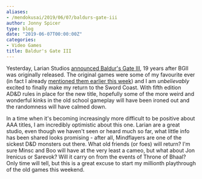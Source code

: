 ```yaml
---
aliases:
- /mendokusai/2019/06/07/baldurs-gate-iii
author: Jonny Spicer
type: blog
date: "2019-06-07T00:00:00Z"
categories:
- Video Games
title: Baldur's Gate III
---
```

Yesterday, Larian Studios [announced Baldur's Gate III](https://www.youtube.com/watch?v=OcP0WdH7rTs), 19 years after BGII was originally released.
The original games were some of my favourite ever (in fact I already [mentioned them earlier this week](/blog/day9-daily-100)) and I
am *unbelievably* excited to finally make my return to the Sword Coast. With fifth edition AD&D rules in place for the new title, hopefully some of
the more weird and wonderful kinks in the old school gameplay will have been ironed out and the randomness will have calmed down.

In a time when it's becoming increasingly more difficult to be positive about AAA titles, I am incredibly optimistic about this one. Larian are a great
studio, even though we haven't seen or heard much so far, what little info has been shared looks promising - after all, Mindflayers are one of the sickest
D&D monsters out there. What old friends (or foes) will return? I'm sure Minsc and Boo will have at the very least a cameo, but what about Jon Irenicus or
Sarevok? Will it carry on from the events of Throne of Bhaal? Only time will tell, but this is a great excuse to start my millionth playthrough of the old
games this weekend.
